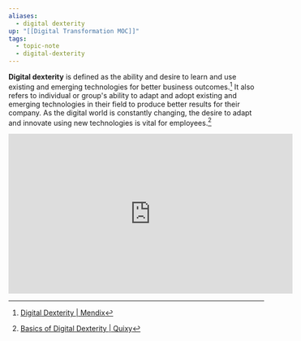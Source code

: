 ```yaml
---
aliases:
  - digital dexterity
up: "[[Digital Transformation MOC]]"
tags:
  - topic-note
  - digital-dexterity
---
```

**Digital dexterity** is defined as the ability and desire to learn and use existing and emerging technologies for better business outcomes.[^1]  It also refers to individual or group's ability to adapt and adopt existing and emerging technologies in their field to produce better results for their company. As the digital world is constantly changing, the desire to adapt and innovate using new technologies is vital for employees.[^2]

<iframe width="560" height="315" src="https://www.youtube.com/embed/5lZPNbUQ2N4?si=M1CKKDcTNSv7oCHJ" title="YouTube video player" frameborder="0" allow="accelerometer; autoplay; clipboard-write; encrypted-media; gyroscope; picture-in-picture; web-share" referrerpolicy="strict-origin-when-cross-origin" allowfullscreen></iframe>

<!-- Footnotes -->
[^1]: [Digital Dexterity | Mendix](https://www.mendix.com/glossary/digital-dexterity/)
[^2]: [Basics of Digital Dexterity | Quixy](https://quixy.com/blog/basics-of-digital-dexterity/)